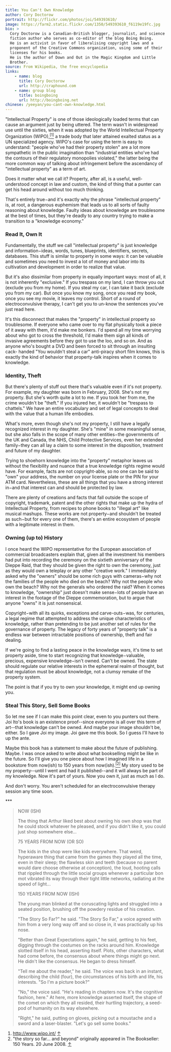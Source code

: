 ```yaml
---
title: You Can't Own Knowledge
author: Cory Doctorow
portrait: http://flickr.com/photos/joi/549393610/
image: https://farm2.static.flickr.com/1350/549393610_f6119e19fc.jpg
bio: >
  Cory Doctorow is a Canadian-British blogger, journalist, and science
  fiction author who serves as co-editor of the blog Boing Boing.
  He is an activist in favor of liberalising copyright laws and a
  proponent of the Creative Commons organization, using some of their
  licenses for his books.
  He is the author of Down and Out in the Magic Kingdom and Little
  Brother.
source: From Wikipedia, the free encyclopedia
links:
    - name: blog
      title: Cory Doctorow
      url: http://craphound.com
    - name: group blog
      title: boingboing
      url: http://boingboing.net
chinese: /yeeyan/you-cant-own-knowledge.html
---
```


"Intellectual Property" is one of those ideologically loaded terms that
can cause an argument just by being uttered. The term wasn't in
widespread use until the sixties, when it was adopted by the World
Intellectual Property Organization (WIPO),<a name="1"></a><a
href="#footnote-1" class="fn-it"><sup>[1]</sup></a> a trade body that
later attained exalted status as a UN specialized agency.  WIPO's case
for using the term is easy to understand: "people who've had their
property stolen" are a lot more sympathetic in the public imagination
than "industrial entities who've had the contours of their regulatory
monopolies violated," the latter being the more common way of talking
about infringement before the ascendancy of "intellectual property" as a
term of art.

Does it matter what we call it? Property, after all, is a useful,
well-understood concept in law and custom, the kind of thing that a
punter can get his head around without too much thinking.

That's entirely true−and it's exactly why the phrase "intellectual
property" is, at root, a dangerous euphemism that leads us to all sorts
of faulty reasoning about knowledge. Faulty ideas about knowledge are
troublesome at the best of times, but they're deadly to any country
trying to make a transition to a "knowledge economy."

### Read It, Own It

Fundamentally, the stuff we call "intellectual property" is just
knowledge and information−ideas, words, tunes, blueprints, identifiers,
secrets, databases. This stuff is similar to property in some ways: it
can be valuable and sometimes you need to invest a lot of money and
labor into its cultivation and development in order to realize that
value.

But it's also dissimilar from property in equally important ways: most
of all, it is not inherently "exclusive." If you trespass on my land, I
can throw you out (exclude you from my home). If you steal my car, I can
take it back (exclude you from my car). But once you know my song, once
you read my book, once you see my movie, it leaves my control. Short of
a round of electroconvulsive therapy, I can't get you to un-know the
sentences you've just read here.

It's this disconnect that makes the "property" in intellectual property
so troublesome. If everyone who came over to my flat physically took a
piece of it away with them, it'd make me bonkers. I'd spend all my time
worrying about who got to cross the threshold, I'd make them sign all
kinds of invasive agreements before they got to use the loo, and so on.
And as anyone who's bought a DVD and been forced to sit through an
insulting cack- handed "You wouldn't steal a car" anti-piracy short film
knows, this is exactly the kind of behavior that property-talk inspires
when it comes to knowledge.

### Identity, Theft

But there's plenty of stuff out there that's valuable even if it's not
property. For example, my daughter was born in February, 2008. She's not
my property. But she's worth quite a lot to me. If you took her from me,
the crime wouldn't be "theft." If you injured her, it wouldn't be
"trespass to chattels." We have an entire vocabulary and set of legal
concepts to deal with the value that a human life embodies.

What's more, even though she's not my property, I still have a legally
recognized interest in my daughter. She's "mine" in some meaningful
sense, but she also falls in the scope of many other entities−the
governments of the UK and Canada, the NHS, Child Protective Services,
even her extended family−they can all lay a claim to some interest in
the disposition, treatment and future of my daughter.

Trying to shoehorn knowledge into the "property" metaphor leaves us
without the flexibility and nuance that a true knowledge rights regime
would have. For example, facts are not copyright-able, so no one can be
said to "own" your address, the number on your license plate or the PIN
for your ATM card. Nevertheless, these are all things that you have a
strong interest in−and that interest can and should be protected by law.

There are plenty of creations and facts that fall outside the scope of
copyright, trademark, patent and the other rights that make up the hydra
of Intellectual Property, from recipes to phone books to "illegal art"
like musical mashups. These works are not property−and shouldn't be
treated as such−but for every one of them, there's an entire ecosystem
of people with a legitimate interest in them.

### Owning (up to) History

I once heard the WIPO representative for the European association of
commercial broadcasters explain that, given all the investment his
members had put into recording the ceremony on the sixtieth anniversary
of the Dieppe Raid, that they should be given the right to own the
ceremony, just as they would own a teleplay or any other "creative
work." I immediately asked why the "owners" should be some rich guys
with cameras−why not the families of the people who died on the beach?
Why not the people who own the beach? Why not the generals who ordered
the raid? When it comes to knowledge, "ownership" just doesn't make
sense−lots of people have an interest in the footage of the Dieppe
commemoration, but to argue that anyone "owns" it is just nonsensical.

Copyright−with all its quirks, exceptions and carve-outs−was, for
centuries, a legal regime that attempted to address the unique
characteristics of knowledge, rather than pretending to be just another
set of rules for the governance of property. The legacy of forty years
of "property talk" is a endless war between intractable positions of
ownership, theft and fair dealing.

If we're going to find a lasting peace in the knowledge wars, it's time
to set property aside, time to start recognizing that
knowledge−valuable, precious, expensive knowledge−isn't owned. Can't be
owned. The state should regulate our relative interests in the ephemeral
realm of thought, but that regulation must be about knowledge, not a
clumsy remake of the property system.

The point is that if you try to own your knowledge, it might end up
owning you.

### Steal This Story, Sell Some Books

So let me see if I can make this point clear, even to you punters out
there. Joi Ito's book is an existence proof--since everyone is all over
this term of art--that knowledge can't be owned. And maybe your image
shouldn't be, either. So I gave Joi my image. Joi gave me this book. So
I guess I'll have to up the ante.

Maybe this book has a statement to make about the future of publishing.
Maybe. I was once asked to write about what bookselling might be like in
the future. So I'll give you one piece about how I imagined life in a
bookstore from now(ish) to 150 years from now(ish).<a name="2"></a><a
href="#footnote-2" class="fn-it"><sup>[2]</sup></a> My story used to be
my property--until I went and had it published--and it will always be
part of my knowledge.  Now it's part of yours. Now you own it, just as
much as I do.

And don't worry. You aren't scheduled for an electroconvulsive therapy
session any time soon.

\*\*\*

> NOW (ISH)
>
> The thing that Arthur liked best about owning his own shop was that he
> could stock whatever he pleased, and if you didn't like it, you could
> just shop somewhere else...
>
> 75 YEARS FROM NOW (OR SO)
>
> The kids in the shop were like kids everywhere. That weird, hyperaware
> thing that came from the games they played all the time, even in their
> sleep; the flawless skin and teeth (because no parent would dare
> choose otherwise at conception), the loud, hooting calls that rippled
> through the little social groups whenever a particular bon mot
> vibrated its way through their tight little networks, radiating at the
> speed of light...
>
> 150 YEARS FROM NOW (ISH)
>
> The young man blinked at the coruscating lights and struggled into a
> seated position, brushing off the powdery residue of his creation.
>
> "The Story So Far?" he said. "The Story So Far," a voice agreed with
> him from a very long way off and so close in, it was practically up
> his nose.
>
> "Better than Great Expectations again," he said, getting to his feet,
> digging through the costumes on the racks around him. Knowledge
> slotted itself in his head, asserting itself. Plots, other characters,
> what had come before, the consensus about where things might go next.
> He didn't like the consensus. He began to dress himself.
>
> "Tell me about the reader," he said. The voice was back in an instant,
> describing the child (four), the circumstances of his birth and life,
> his interests. "So I'm a picture book?"
>
> "No," the voice said. "He's reading in chapters now. It's the
> cognitive fashion, here." At here, more knowledge asserted itself, the
> shape of the comet on which they all resided, their hurtling
> trajectory, a seed-pod of humanity on its way elsewhere.
>
> "Right," he said, putting on gloves, picking out a moustache and a
> sword and a laser-blaster. "Let's go sell some books."

1.  <http://www.wipo.int/> [↑](#1)
    <a name="footnote-1"></a>
2.  "the story so far... and beyond" originally appeared in The
    Bookseller: 150 Years. 20 June 2008. [↑](#2)
    <a name="footnote-2"></a>

